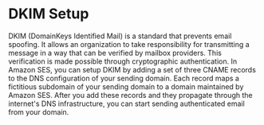 # DKIM Setup

DKIM (DomainKeys Identified Mail) is a standard that prevents email spoofing. It allows an organization to take responsibility for transmitting a message in a way that can be verified by mailbox providers. This verification is made possible through cryptographic authentication. In Amazon SES, you can setup DKIM by adding a set of three CNAME records to the DNS configuration of your sending domain. Each record maps a fictitious subdomain of your sending domain to a domain maintained by Amazon SES. After you add these records and they propagate through the internet's DNS infrastructure, you can start sending authenticated email from your domain.
